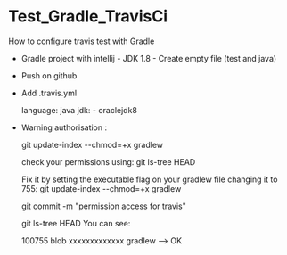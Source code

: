 # Test_Gradle_TravisCi

How to configure travis test with Gradle 

 - Gradle project with intellij - JDK 1.8 - Create empty file (test and java)
 - Push on github
 - Add .travis.yml 
   
   language: java
   jdk:
       - oraclejdk8
       
 - Warning authorisation : 
   
   git update-index --chmod=+x gradlew
   
   check your permissions using:
   git ls-tree HEAD

   Fix it by setting the executable flag on your gradlew file changing it to 755:
   git update-index --chmod=+x gradlew
   
   git commit -m "permission access for travis"
   
   git ls-tree HEAD
   You can see:
   
   100755 blob xxxxxxxxxxxxx   gradlew --> OK
